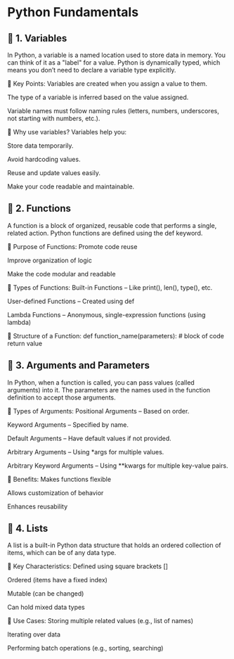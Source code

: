 # Python Fundamentals
## 📌 1. Variables

In Python, a variable is a named location used to store data in memory. You can think of it as a "label" for a value. Python is dynamically typed, which means you don’t need to declare a variable type explicitly.

🔹 Key Points:
Variables are created when you assign a value to them.

The type of a variable is inferred based on the value assigned.

Variable names must follow naming rules (letters, numbers, underscores, not starting with numbers, etc.).

🔹 Why use variables?
Variables help you:

Store data temporarily.

Avoid hardcoding values.

Reuse and update values easily.

Make your code readable and maintainable.


## 📌 2. Functions

A function is a block of organized, reusable code that performs a single, related action. Python functions are defined using the def keyword.

🔹 Purpose of Functions:
Promote code reuse

Improve organization of logic

Make the code modular and readable

🔹 Types of Functions:
Built-in Functions – Like print(), len(), type(), etc.

User-defined Functions – Created using def

Lambda Functions – Anonymous, single-expression functions (using lambda)

🔹 Structure of a Function:
def function_name(parameters):
    # block of code
    return value
## 📌 3. Arguments and Parameters

In Python, when a function is called, you can pass values (called arguments) into it. The parameters are the names used in the function definition to accept those arguments.

🔹 Types of Arguments:
Positional Arguments – Based on order.

Keyword Arguments – Specified by name.

Default Arguments – Have default values if not provided.

Arbitrary Arguments – Using *args for multiple values.

Arbitrary Keyword Arguments – Using **kwargs for multiple key-value pairs.

🔹 Benefits:
Makes functions flexible

Allows customization of behavior

Enhances reusability


## 📌 4. Lists

A list is a built-in Python data structure that holds an ordered collection of items, which can be of any data type.

🔹 Key Characteristics:
Defined using square brackets []

Ordered (items have a fixed index)

Mutable (can be changed)

Can hold mixed data types

🔹 Use Cases:
Storing multiple related values (e.g., list of names)

Iterating over data

Performing batch operations (e.g., sorting, searching)
